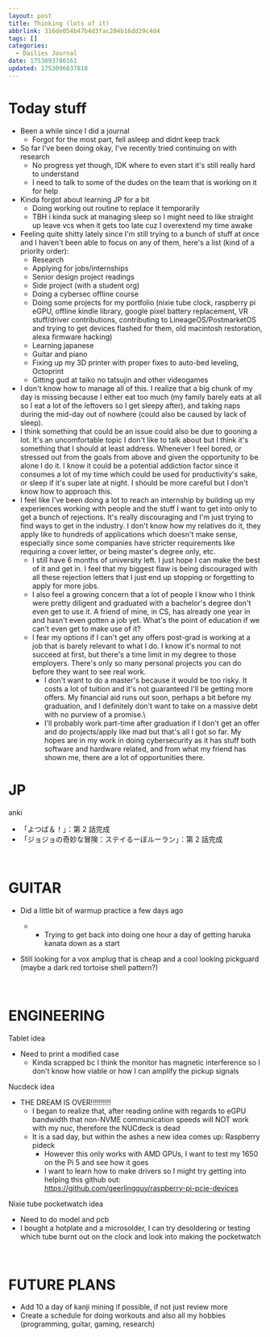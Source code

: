 ```yaml
---
layout: post
title: Thinking (lots of it)
abbrlink: 316de054b47b4d3fac204b16dd29c4d4
tags: []
categories:
  - Dailies Journal
date: 1753093786161
updated: 1753096037818
---
```


# Today stuff

- Been a while since I did a journal
  - Forgot for the most part, fell asleep and didnt keep track
- So far I've been doing okay, I've recently tried continuing on with research
  - No progress yet though, IDK where to even start it's still really hard to understand
  - I need to talk to some of the dudes on the team that is working on it for help
- Kinda forgot about learning JP for a bit
  - Doing working out routine to replace it temporarily
  - TBH i kinda suck at managing sleep so I might need to like straight up leave vcs when it gets too late cuz I overextend my time awake
- Feeling quite shitty lately since I'm still trying to a bunch of stuff at once and I haven't been able to focus on any of them, here's a list (kind of a priority order):
  - Research
  - Applying for jobs/internships
  - Senior design project readings
  - Side project (with a student org)
  - Doing a cybersec offline course
  - Doing some projects for my portfolio (nixie tube clock, raspberry pi eGPU, offline kindle library, google pixel battery replacement, VR stuff/driver contributions, contributing to LineageOS/PostmarketOS and trying to get devices flashed for them, old macintosh restoration, alexa firmware hacking)
  - Learning japanese
  - Guitar and piano
  - Fixing up my 3D printer with proper fixes to auto-bed leveling, Octoprint
  - Gitting gud at taiko no tatsujin and other videogames
- I don't know how to manage all of this. I realize that a big chunk of my day is missing because I either eat too much (my family barely eats at all so I eat a lot of the leftovers so I get sleepy after), and taking naps during the mid-day out of nowhere (could also be caused by lack of sleep).
- I think something that could be an issue could also be due to gooning a lot. It's an uncomfortable topic I don't like to talk about but I think it's something that I should at least address. Whenever I feel bored, or stressed out from the goals from above and given the opportunity to be alone I do it. I know it could be a potential addiction factor since it consumes a lot of my time which could be used for productivity's sake, or sleep if it's super late at night. I should be more careful but I don't know how to approach this.
- I feel like I've been doing a lot to reach an internship by building up my experiences working with people and the stuff I want to get into only to get a bunch of rejections. It's really discouraging and I'm just trying to find ways to get in the industry. I don't know how my relatives do it, they apply like to hundreds of applications which doesn't make sense, especially since some companies have stricter requirements like requiring a cover letter, or being master's degree only, etc.
  - I still have 6 months of university left. I just hope I can make the best of it and get in.  I feel that my biggest flaw is being discouraged with all these rejection letters that I just end up stopping or forgetting to apply for more jobs.
  - I also feel a growing concern that a lot of people I know who I think were pretty diligent and graduated with a bachelor's degree don't even get to use it. A friend of mine, in CS, has already one year in and hasn't even gotten a job yet. What's the point of education if we can't even get to make use of it?
  - I fear my options if I can't get any offers post-grad is working at a job that is barely relevant to what I do. I know it's normal to not succeed at first, but there's a time limit in my degree to those employers. There's only so many personal projects you can do before they want to see real work.
    - I don't want to do a master's because it would be too risky. It costs a lot of tuition and it's not guaranteed I'll be getting more offers. My financial aid runs out soon, perhaps a bit before my graduation, and I definitely don't want to take on a massive debt with no purview of a promise.\\
    - I'll probably work part-time after graduation if I don't get an offer and do projects/apply like mad but that's all I got so far. My hopes are in my work in doing cybersecurity as it has stuff both software and hardware related, and from what my friend has shown me, there are a lot of opportunities there.

# JP

anki

- 「よつば＆！」：第 2 話完成
- 「ジョジョの奇妙な冒険：ステイるーぼルーラン」：第 2 話完成

 

# GUITAR

- Did a little bit of warmup practice a few days ago

  - - Trying to get back into doing one hour a day of getting haruka kanata down as a start
- Still looking for a vox amplug that is cheap and a cool looking pickguard (maybe a dark red tortoise shell pattern?)

 

# ENGINEERING

Tablet idea

- Need to print a modified case
  - Kinda scrapped bc I think the monitor has magnetic interference so I don't know how viable or how I can amplify the pickup signals

Nucdeck idea

- THE DREAM IS OVER!!!!!!!!!!
  - I began to realize that, after reading online with regards to eGPU bandwidth that non-NVME communication speeds will NOT work with my nuc, therefore the NUCdeck is dead
  - It is a sad day, but within the ashes a new idea comes up: Raspberry pideck
    - However this only works with AMD GPUs, I want to test my 1650 on the Pi 5 and see how it goes
    - I want to learn how to make drivers so I might try getting into helping this github out: <https://github.com/geerlingguy/raspberry-pi-pcie-devices>

Nixie tube pocketwatch idea

- Need to do model and pcb
- I bought a hotplate and a microsolder, I can try desoldering or testing which tube burnt out on the clock and look into making the pocketwatch

 

# FUTURE PLANS

- Add 10 a day of kanji mining if possible, if not just review more
- Create a schedule for doing workouts and also all my hobbies (programming, guitar, gaming, research)
